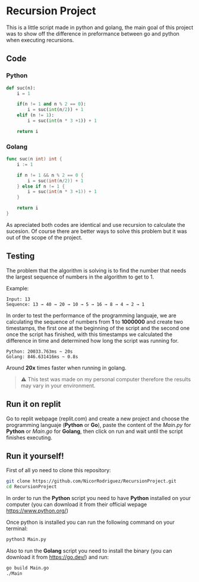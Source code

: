 # Recursion Project
This is a little script made in python and golang, the main goal of this project was to show off the difference in preformance between go and python when executing recursions.

## Code
### Python
```python
def suc(n):
    i = 1

    if(n != 1 and n % 2 == 0):
        i = suc(int(n/2)) + 1
    elif (n != 1):
        i = suc(int(n * 3 +1)) + 1

    return i
```

### Golang

```go
func suc(n int) int {
    i := 1

    if n != 1 && n % 2 == 0 {
        i = suc(int(n/2)) + 1
    } else if n != 1 {
        i = suc(int(n * 3 +1)) + 1
    }

    return i
}
```

As apreciated both codes are identical and use recursion to calculate the sucesion. Of course there are better ways to solve this problem but it was out of the scope of the project.

## Testing
The problem that the algorithm is solving is to find the number that needs the largest sequence of numbers in the algorithm to get to 1.

Example:

    Input: 13
    Sequence: 13 → 40 → 20 → 10 → 5 → 16 → 8 → 4 → 2 → 1

In order to test the performance of the programming languaje, we are calculating the sequence of numbers from **1** to **1000000** and create two timestamps, the first one at the beginning of the script and the second one once the script has finished, with this timestamps we calculated the difference in time and determined how long the script was running for.

    Python: 20033.763ms ~ 20s
    Golang: 846.631416ms ~ 0.8s

Around **20x** times faster when running in golang.

> :warning: This test was made on my personal computer therefore the    results may vary in your environment.



## Run it on replit

Go to replit webpage (replit.com) and create a new project and choose the programming languaje (**Python** or **Go**), paste the content of the $Main.py$ for **Python** or $Main.go$ for **Golang**, then click on run and wait until the script finishes executing.

## Run it yourself!

First of all yo need to clone this repository:

```bash
git clone https://github.com/NicorRodriguez/RecursionProject.git
cd RecursionProject
```

In order to run the **Python** script you need to have **Python** installed on your computer (you can download it from their official wepage https://www.python.org/)

Once python is installed you can run the following command on your terminal:

```bash
python3 Main.py
```

Also to run the **Golang** script you need to install the binary (you can download it from https://go.dev/) and run:

```bash
go build Main.go
./Main
```